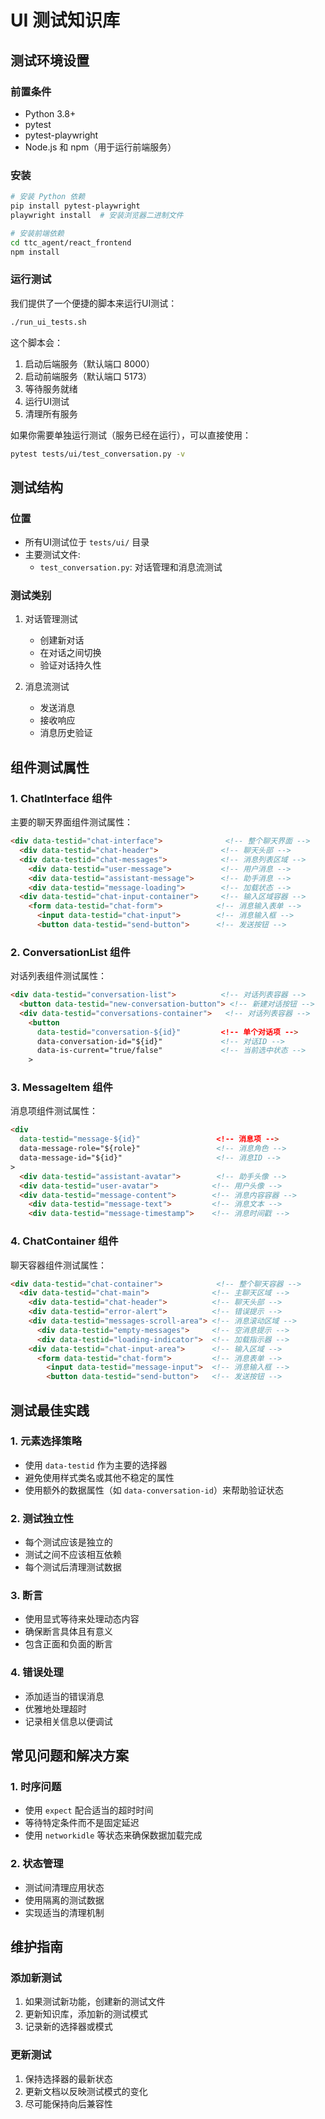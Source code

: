 # UI 测试知识库

## 测试环境设置

### 前置条件
- Python 3.8+
- pytest
- pytest-playwright
- Node.js 和 npm（用于运行前端服务）

### 安装
```bash
# 安装 Python 依赖
pip install pytest-playwright
playwright install  # 安装浏览器二进制文件

# 安装前端依赖
cd ttc_agent/react_frontend
npm install
```

### 运行测试
我们提供了一个便捷的脚本来运行UI测试：

```bash
./run_ui_tests.sh
```

这个脚本会：
1. 启动后端服务（默认端口 8000）
2. 启动前端服务（默认端口 5173）
3. 等待服务就绪
4. 运行UI测试
5. 清理所有服务

如果你需要单独运行测试（服务已经在运行），可以直接使用：
```bash
pytest tests/ui/test_conversation.py -v
```

## 测试结构

### 位置
- 所有UI测试位于 `tests/ui/` 目录
- 主要测试文件:
  - `test_conversation.py`: 对话管理和消息流测试

### 测试类别

1. 对话管理测试
   - 创建新对话
   - 在对话之间切换
   - 验证对话持久性

2. 消息流测试
   - 发送消息
   - 接收响应
   - 消息历史验证

## 组件测试属性

### 1. ChatInterface 组件
主要的聊天界面组件测试属性：
```html
<div data-testid="chat-interface">              <!-- 整个聊天界面 -->
  <div data-testid="chat-header">              <!-- 聊天头部 -->
  <div data-testid="chat-messages">            <!-- 消息列表区域 -->
    <div data-testid="user-message">           <!-- 用户消息 -->
    <div data-testid="assistant-message">      <!-- 助手消息 -->
    <div data-testid="message-loading">        <!-- 加载状态 -->
  <div data-testid="chat-input-container">     <!-- 输入区域容器 -->
    <form data-testid="chat-form">            <!-- 消息输入表单 -->
      <input data-testid="chat-input">        <!-- 消息输入框 -->
      <button data-testid="send-button">      <!-- 发送按钮 -->
```

### 2. ConversationList 组件
对话列表组件测试属性：
```html
<div data-testid="conversation-list">          <!-- 对话列表容器 -->
  <button data-testid="new-conversation-button"> <!-- 新建对话按钮 -->
  <div data-testid="conversations-container">   <!-- 对话列表容器 -->
    <button 
      data-testid="conversation-${id}"         <!-- 单个对话项 -->
      data-conversation-id="${id}"             <!-- 对话ID -->
      data-is-current="true/false"             <!-- 当前选中状态 -->
    >
```

### 3. MessageItem 组件
消息项组件测试属性：
```html
<div 
  data-testid="message-${id}"                 <!-- 消息项 -->
  data-message-role="${role}"                 <!-- 消息角色 -->
  data-message-id="${id}"                     <!-- 消息ID -->
>
  <div data-testid="assistant-avatar">        <!-- 助手头像 -->
  <div data-testid="user-avatar">            <!-- 用户头像 -->
  <div data-testid="message-content">        <!-- 消息内容容器 -->
    <div data-testid="message-text">         <!-- 消息文本 -->
    <div data-testid="message-timestamp">    <!-- 消息时间戳 -->
```

### 4. ChatContainer 组件
聊天容器组件测试属性：
```html
<div data-testid="chat-container">            <!-- 整个聊天容器 -->
  <div data-testid="chat-main">              <!-- 主聊天区域 -->
    <div data-testid="chat-header">          <!-- 聊天头部 -->
    <div data-testid="error-alert">          <!-- 错误提示 -->
    <div data-testid="messages-scroll-area"> <!-- 消息滚动区域 -->
      <div data-testid="empty-messages">     <!-- 空消息提示 -->
      <div data-testid="loading-indicator">  <!-- 加载指示器 -->
    <div data-testid="chat-input-area">      <!-- 输入区域 -->
      <form data-testid="chat-form">         <!-- 消息表单 -->
        <input data-testid="message-input">  <!-- 消息输入框 -->
        <button data-testid="send-button">   <!-- 发送按钮 -->
```

## 测试最佳实践

### 1. 元素选择策略
- 使用 `data-testid` 作为主要的选择器
- 避免使用样式类名或其他不稳定的属性
- 使用额外的数据属性（如 `data-conversation-id`）来帮助验证状态

### 2. 测试独立性
- 每个测试应该是独立的
- 测试之间不应该相互依赖
- 每个测试后清理测试数据

### 3. 断言
- 使用显式等待来处理动态内容
- 确保断言具体且有意义
- 包含正面和负面的断言

### 4. 错误处理
- 添加适当的错误消息
- 优雅地处理超时
- 记录相关信息以便调试

## 常见问题和解决方案

### 1. 时序问题
- 使用 `expect` 配合适当的超时时间
- 等待特定条件而不是固定延迟
- 使用 `networkidle` 等状态来确保数据加载完成

### 2. 状态管理
- 测试间清理应用状态
- 使用隔离的测试数据
- 实现适当的清理机制

## 维护指南

### 添加新测试
1. 如果测试新功能，创建新的测试文件
2. 更新知识库，添加新的测试模式
3. 记录新的选择器或模式

### 更新测试
1. 保持选择器的最新状态
2. 更新文档以反映测试模式的变化
3. 尽可能保持向后兼容性 